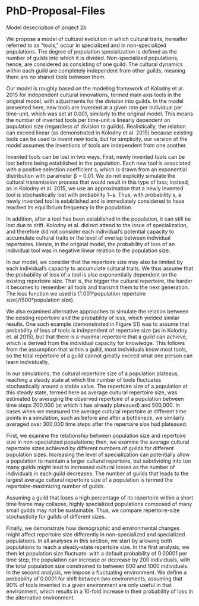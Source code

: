# PhD-Proposal-Files
Model desecription of project 2b

We propose a model of cultural evolution in which cultural traits, hereafter referred to as "tools," occur in specialized and in non-specialized populations. 
The degree of population specialization is defined as the number of guilds into which it is divided. 
Non-specialized populations, hence, are considered as consisting of one guild. 
The cultural dynamics within each guild are completely independent from other guilds, meaning there are no shared tools between them.

Our model is roughly based on the modeling framework of Kolodny et al. 2015 for independent cultural innovations, termed main axis tools in the original model, with adjustments for the division into guilds. 
In the model presented here, new tools are invented at a given rate per individual per time-unit, which was set at 0.001, similarly to the original model. 
This means the number of invented tools per time-unit is linearly dependent on population size (regardless of division to guilds). 
Realistically, the relation can exceed linear (as demonstrated in Kolodny et al. 2015) because existing tools can be used to invent new tools, but for simplicity, our version of the model assumes the inventions of tools are independent from one another.

Invented tools can be lost in two ways. 
First, newly invented tools can be lost before being established in the population. 
Each new tool is associated with a positive selection coefficient s, which is drawn from an exponential distribution with parameter β = 0.01. 
We do not explicitly simulate the cultural transmission process that would result in this type of loss; instead, as in Kolodny et al. 2015, we use an approximation that a newly invented tool is stochastically lost with probability 1−s. Thus, with probability s, a newly invented tool is established and is immediately considered to have reached its equilibrium frequency in the population.

In addition, after a tool has been established in the population, it can still be lost due to drift. Kolodny et al. did not attend to the issue of specialization, and therefore did not consider each individual’s potential capacity to accumulate cultural traits or the level of overlap between individual repertoires. 
Hence, in the original model, the probability of loss of an individual tool was in negative linear relation to the population size.

In our model, we consider that the repertoire size may also be limited by each individual’s capacity to accumulate cultural traits. 
We thus assume that the probability of loss of a tool is also exponentially dependent on the existing repertoire size. 
That is, the bigger the cultural repertoire, the harder it becomes to remember all tools and transmit them to the next generation. 
The loss function we used is (1.001^population repertoire size)/(500*population size).

We also examined alternative approaches to simulate the relation between the existing repertoire and the probability of loss, which yielded similar results. 
One such example (demonstrated in Figure S1) was to assume that probability of loss of tools is independent of repertoire size (as in Kolodny et. al 2015), but that there is a maximal repertoire that a guild can achieve, which is derived from the individual capacity for knowledge. 
This follows from the assumption that within a guild, most individuals know most tools, so the total repertoire of a guild cannot greatly exceed what one person can learn individually.

In our simulations, the cultural repertoire size of a population plateaus, reaching a steady state at which the number of tools fluctuates stochastically around a stable value. 
The repertoire size of a population at this steady state, termed here as average cultural repertoire size, was estimated by averaging the observed repertoire of a population between time steps 200,000 (at which it has already plateaued) and 500,000. 
In cases when we measured the average cultural repertoire at different time points in a simulation, such as before and after a bottleneck, we similarly averaged over 300,000 time steps after the repertoire size had plateaued.

First, we examine the relationship between population size and repertoire size in non-specialized populations; then, we examine the average cultural repertoire sizes achieved by different numbers of guilds for different population sizes. 
Increasing the level of specialization can potentially allow a population to maintain a larger cultural repertoire, but subdividing into too many guilds might lead to increased cultural losses as the number of individuals in each guild decreases. 
The number of guilds that leads to the largest average cultural repertoire size of a population is termed the repertoire-maximizing number of guilds.

Assuming a guild that loses a high percentage of its repertoire within a short time frame may collapse, highly specialized populations composed of many small guilds may not be sustainable. Thus, we compare repertoire-size stochasticity for guilds of different sizes.

Finally, we demonstrate how demographic and environmental changes might affect repertoire size differently in non-specialized and specialized populations. In all analyses in this section, we start by allowing both populations to reach a steady-state repertoire size. 
In the first analysis, we then let population size fluctuate: with a default probability of 0.00001 per time step, the population can increase or decrease by 200 individuals, with the total population size constrained to between 600 and 1000 individuals. 
In the second analysis, we impose a fluctuating environment. 
We define a probability of 0.0001 for shift between two environments, assuming that 90% of tools invented in a given environment are only useful in that environment, which results in a 10-fold increase in their probability of loss in the alternative environment.
